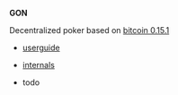 **GON**

Decentralized poker based on [bitcoin 0.15.1][bitcoin]

- [userguide][guide]


- [internals][dev]


- todo



[guide]:./poker/doc/how_to_play.md
[dev]:./poker/doc/internals.md
[bitcoin]:https://github.com/bitcoin/bitcoin
